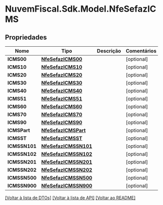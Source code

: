 # NuvemFiscal.Sdk.Model.NfeSefazICMS

## Propriedades

Nome | Tipo | Descrição | Comentários
------------ | ------------- | ------------- | -------------
**ICMS00** | [**NfeSefazICMS00**](NfeSefazICMS00.md) |  | [optional] 
**ICMS10** | [**NfeSefazICMS10**](NfeSefazICMS10.md) |  | [optional] 
**ICMS20** | [**NfeSefazICMS20**](NfeSefazICMS20.md) |  | [optional] 
**ICMS30** | [**NfeSefazICMS30**](NfeSefazICMS30.md) |  | [optional] 
**ICMS40** | [**NfeSefazICMS40**](NfeSefazICMS40.md) |  | [optional] 
**ICMS51** | [**NfeSefazICMS51**](NfeSefazICMS51.md) |  | [optional] 
**ICMS60** | [**NfeSefazICMS60**](NfeSefazICMS60.md) |  | [optional] 
**ICMS70** | [**NfeSefazICMS70**](NfeSefazICMS70.md) |  | [optional] 
**ICMS90** | [**NfeSefazICMS90**](NfeSefazICMS90.md) |  | [optional] 
**ICMSPart** | [**NfeSefazICMSPart**](NfeSefazICMSPart.md) |  | [optional] 
**ICMSST** | [**NfeSefazICMSST**](NfeSefazICMSST.md) |  | [optional] 
**ICMSSN101** | [**NfeSefazICMSSN101**](NfeSefazICMSSN101.md) |  | [optional] 
**ICMSSN102** | [**NfeSefazICMSSN102**](NfeSefazICMSSN102.md) |  | [optional] 
**ICMSSN201** | [**NfeSefazICMSSN201**](NfeSefazICMSSN201.md) |  | [optional] 
**ICMSSN202** | [**NfeSefazICMSSN202**](NfeSefazICMSSN202.md) |  | [optional] 
**ICMSSN500** | [**NfeSefazICMSSN500**](NfeSefazICMSSN500.md) |  | [optional] 
**ICMSSN900** | [**NfeSefazICMSSN900**](NfeSefazICMSSN900.md) |  | [optional] 

[[Voltar à lista de DTOs]](../README.md#documentation-for-models) [[Voltar à lista de API]](../README.md#documentation-for-api-endpoints) [[Voltar ao README]](../README.md)

